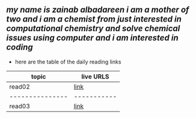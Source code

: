 ## *my name is zainab albadareen i am a mother of two and i am a chemist from just interested in computational chemistry  and solve chemical issues using computer and i am interested in coding*
+ here are the table of the daily reading links


| topic         | live URLS |
|---------------|-----------|
 | read02        | [link](https://zeinab1233.github.io/201-reading-notes/classo1)
|---------------|-----------|
 | read03        | [link](https://zeinab1233.github.io/201-reading-notes/classo1)
